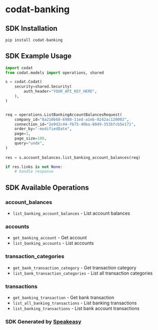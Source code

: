 # codat-banking

<!-- Start SDK Installation -->
## SDK Installation

```bash
pip install codat-banking
```
<!-- End SDK Installation -->

## SDK Example Usage
<!-- Start SDK Example Usage -->
```python
import codat
from codat.models import operations, shared

s = codat.Codat(
    security=shared.Security(
        auth_header="YOUR_API_KEY_HERE",
    ),
)


req = operations.ListBankingAccountBalancesRequest(
    company_id="8a210b68-6988-11ed-a1eb-0242ac120002",
    connection_id="2e9d2c44-f675-40ba-8049-353bfcb5e171",
    order_by="-modifiedDate",
    page=1,
    page_size=100,
    query="unde",
)
    
res = s.account_balances.list_banking_account_balances(req)

if res.links is not None:
    # handle response
```
<!-- End SDK Example Usage -->

<!-- Start SDK Available Operations -->
## SDK Available Operations


### account_balances

* `list_banking_account_balances` - List account balances

### accounts

* `get_banking_account` - Get account
* `list_banking_accounts` - List accounts

### transaction_categories

* `get_bank_transaction_category` - Get transaction category
* `list_bank_transaction_categories` - List all transaction categories

### transactions

* `get_banking_transaction` - Get bank transaction
* `list_all_banking_transactions` - List banking transactions
* `list_banking_transactions` - List bank account transactions
<!-- End SDK Available Operations -->

### SDK Generated by [Speakeasy](https://docs.speakeasyapi.dev/docs/using-speakeasy/client-sdks)
